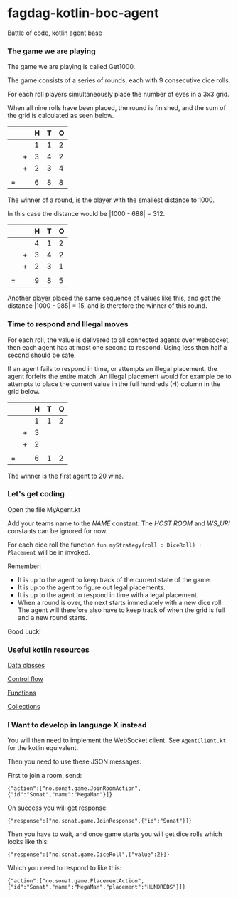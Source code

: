 # fagdag-kotlin-boc-agent
Battle of code, kotlin agent base

### The game we are playing

The game we are playing is called Get1000.

The game consists of a series of rounds, each with 9 consecutive dice rolls.

For each roll players simultaneously place the number of eyes in a 3x3 grid.

When all nine rolls have been placed, the round is finished, and the sum  of the grid is calculated
as seen below.


| |  | H | T | O |
|---|---|---|----|----| 
| |  |1 |1 |2| |
| | +| 3|4 |2| |
| | +| 2| 3| 4 |
| |  |   |  |  |
|=|  |  6| 8 | 8| |

The winner of a round, is the player with the smallest distance to 1000.

In this case the distance would be |1000 - 688| = 312.

| |  | H | T | O |
|---|---|---|----|----|
| |  |4 |1 |2| |
| | +| 3|4 |2| |
| | +| 2| 3| 1 |
| |  |   |  |  |
|=|  |  9| 8 | 5| |

Another player placed the same sequence of values like this, and got the distance |1000 - 985| = 15, and 
is therefore the winner of this round.


### Time to respond and Illegal moves

For each roll, the value is delivered to all connected agents over websocket, 
then each agent has at most one second to respond. Using less then half a second should be safe.

If an agent fails to respond in time, or attempts an illegal placement, the agent forfeits the entire match.
An illegal placement would for example be to attempts to place the current value in the full hundreds (H) column in the grid below. 

| |  | H | T | O |
|---|---|---|----|----|
| |  |1 |1 |2| |
| | +| 3| | | |
| | +| 2| |  |
| |  |   |  |  |
|=|  |  6| 1 | 2| | 

The winner is the first agent to 20 wins.


### Let's get coding
Open the file MyAgent.kt

Add your teams name to the _NAME_ constant.
The _HOST_ _ROOM_ and _WS_URI_ constants can be ignored for now.

For each dice roll the function ```fun myStrategy(roll : DiceRoll) : Placement``` will be in invoked.

Remember:

* It is up to the agent to keep track of the current state of the game.
* It is up to the agent to figure out legal placements.
* It is up to the agent to respond in time with a legal placement.
* When a round is over, the next starts immediately with a new dice roll. The agent will therefore also have to keep track of when the grid is full and a new round starts.

Good Luck!


### Useful kotlin resources
[Data classes](https://kotlinlang.org/docs/reference/data-classes.html)

[Control flow](https://kotlinlang.org/docs/reference/control-flow.html)

[Functions](https://kotlinlang.org/docs/reference/functions.html)

[Collections](https://kotlinlang.org/docs/reference/collections.html)


### I Want to develop in language X instead

You will then need to implement the WebSocket client.
See ```AgentClient.kt``` for the kotlin equivalent.

Then you need to use these JSON messages:

First to join a room, send:

```{"action":["no.sonat.game.JoinRoomAction",{"id":"Sonat","name":"MegaMan"}]}```

On success you will get response:

```{"response":["no.sonat.game.JoinResponse",{"id":"Sonat"}]}```


Then you have to wait, and once game starts you will get dice rolls which looks like this:

```{"response":["no.sonat.game.DiceRoll",{"value":2}]}```

Which you need to respond to like this:

```{"action":["no.sonat.game.PlacementAction",{"id":"Sonat","name":"MegaMan","placement":"HUNDREDS"}]}```

